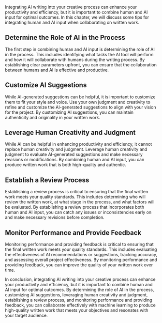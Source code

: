 
Integrating AI writing into your creative process can enhance your productivity and efficiency, but it is important to combine human and AI input for optimal outcomes. In this chapter, we will discuss some tips for integrating human and AI input when collaborating on written work.

Determine the Role of AI in the Process
---------------------------------------

The first step in combining human and AI input is determining the role of AI in the process. This includes identifying what tasks the AI tool will perform and how it will collaborate with humans during the writing process. By establishing clear parameters upfront, you can ensure that the collaboration between humans and AI is effective and productive.

Customize AI Suggestions
------------------------

While AI-generated suggestions can be helpful, it is important to customize them to fit your style and voice. Use your own judgment and creativity to refine and customize the AI-generated suggestions to align with your vision for the project. By customizing AI suggestions, you can maintain authenticity and originality in your written work.

Leverage Human Creativity and Judgment
--------------------------------------

While AI can be helpful in enhancing productivity and efficiency, it cannot replace human creativity and judgment. Leverage human creativity and judgment to evaluate AI-generated suggestions and make necessary revisions or modifications. By combining human and AI input, you can produce written work that is both high-quality and authentic.

Establish a Review Process
--------------------------

Establishing a review process is critical to ensuring that the final written work meets your quality standards. This includes determining who will review the written work, at what stage in the process, and what factors will be evaluated. By establishing a review process that incorporates both human and AI input, you can catch any issues or inconsistencies early on and make necessary revisions before completion.

Monitor Performance and Provide Feedback
----------------------------------------

Monitoring performance and providing feedback is critical to ensuring that the final written work meets your quality standards. This includes evaluating the effectiveness of AI recommendations or suggestions, tracking accuracy, and assessing overall project effectiveness. By monitoring performance and providing feedback, you can improve the quality of your written work over time.

In conclusion, integrating AI writing into your creative process can enhance your productivity and efficiency, but it is important to combine human and AI input for optimal outcomes. By determining the role of AI in the process, customizing AI suggestions, leveraging human creativity and judgment, establishing a review process, and monitoring performance and providing feedback, you can collaborate effectively with machine learning to produce high-quality written work that meets your objectives and resonates with your target audience.
